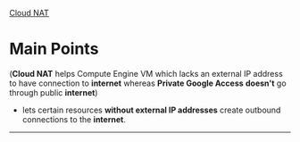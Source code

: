 [Cloud NAT](https://cloud.google.com/nat/docs/overview)

# Main Points

(**Cloud NAT** helps Compute Engine VM which lacks an external IP address to have connection to **internet** whereas **Private Google Access** **doesn't** go through public **internet**)

-   lets certain resources **without external IP addresses** create outbound connections to the **internet**.

---
